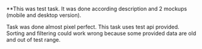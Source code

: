 **This was test task. It was done according description and 2 mockups (mobile and desktop version).

Task was done almost pixel perfect.
This task uses test api provided. Sorting and filtering could work wrong because some provided data are old and out of test range.
